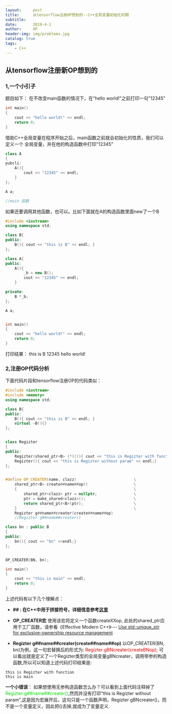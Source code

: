 ```yaml
---
layout:     post
title:      从tensorflow注册OP想到的--C++全局变量初始化时期
subtitle:
date:       2019-4-1
author:     XP
header-img: img/problems.jpg
catalog: true
tags:
    - C++
---
```


## 从tensorflow注册新OP想到的 ##

### 1,一个小引子
题目如下：
在不改变main函数的情况下，在“hello world!”之前打印一句"12345"

```cpp
int main()
{
    cout << "hello world!" << endl;
    return 0;
}
```

借助C++全局变量在程序开始之后，main函数之前就会初始化的性质，我们可以定义一个
全局变量，并在他的构造函数中打印"12345"

```cpp
class A
{
pubcli:
    A(){
        cout << "12345" << endl;
    }
};

A a;

//main 函数
```

如果还要调用其他函数，也可以。比如下面就在A的构造函数里面new了一个B

```cpp
#include <iostream>
using namespace std;

class B{
public:
    B(){ cout << "this is B" << endl; }
};

class A{
public:
    A(){
        _b = new B();
        cout << "12345" << endl;
    }

private:
    B *_b;
};

A a;


int main()
{
    cout << "hello world!" << endl;
    return 0;
}
```

打印结果：
this is B
12345
hello world!

### 2,注册OP代码分析
下面代码片段和tensorflow注册OP的代码类似：

```cpp
#include <iostream>
#include <memory>
using namespace std;

class B{
public:
    B(){ cout << "this is B" << endl; }
    virtual ~B(){}
};


class Regizter
{
public:
    Regizter(shared_ptr<B> (*)()){ cout << "this is Regizter with function" << endl;}
    Regizter(){ cout << "this is Regizter without param" << endl;}
};


#define OP_CREATER(name, clazz)                         \
    shared_ptr<B> create##name##op()                    \
    {                                                   \
        shared_ptr<clazz> ptr = nullptr;                \
        ptr = make_shared<clazz>();                     \
        return shared_ptr<B>(ptr);                      \
    }                                                   \
    Regizter g##name##creater(create##name##op)
    //Regizter g##name##creater()

class bn : public B
{
public:
    bn(){ cout << "bn" <<endl;}
};


OP_CREATER(BN, bn);

int main()
{
	cout << "this is main" << endl;
    return 0;
}

```
上述代码有以下几个理解点：

- **\#\# : 在C++中用于拼接符号，详细信息参考[这里](https://gcc.gnu.org/onlinedocs/cpp/Concatenation.html)**
- **OP_CREATER宏**
    使用该宏将定义一个函数createXXop, 此处的shared_ptr应用于工厂函数，请参看《Effective Modern C++》--- [Use std::unique_ptr for exclusive-ownership resource management](https://github.com/Ricardo666666/Effective-Modern-Cpp-Zh/blob/master/SmartPointers/18-Use-std-unique_ptr-for-exclusive-ownership-resource-management.md)

- **Regizter g##name##creater(create##name##op)**
   以OP_CREATER(BN, bn)为例，这一句宏替换后的形式为: <font color="#dd0000">Regizter gBNcreater(createBNop);</font> 可以看出就是定义了一个Regizter类型的全局变量gBNcreater，调用带参的构造函数,所以可以知道上述代码打印结果是:
```
this is Regizter with function
this is main
```

**一个小错误**：
如果想使用无参构造函数怎么办？可以看到上面代码注释掉了 <font color="#00dd00">Regizter g##name##creater()</font>,然而并没有打印"this is Regizter without param",这是因为宏展开后，这句只是一个函数声明，Regizter gBNcreater()，而不是一个变量定义，因此把()去掉,就成为了变量定义.

